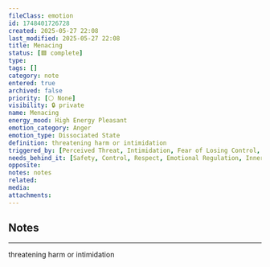 ```yaml
---
fileClass: emotion
id: 1748401726728
created: 2025-05-27 22:08
last_modified: 2025-05-27 22:08
title: Menacing
status: [🟩 complete]
type: 
tags: []
category: note
entered: true
archived: false
priority: [⚪ None]
visibility: 🔒 private
name: Menacing
energy_mood: High Energy Pleasant
emotion_category: Anger
emotion_type: Dissociated State
definition: threatening harm or intimidation
triggered_by: [Perceived Threat, Intimidation, Fear of Losing Control, Need to Assert Power]
needs_behind_it: [Safety, Control, Respect, Emotional Regulation, Inner Security]
opposite: 
notes: notes
related: 
media: 
attachments:
---
```


## Notes
---
threatening harm or intimidation

